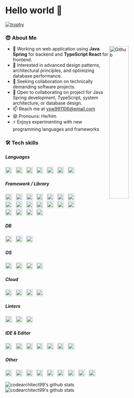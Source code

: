 # Hello world 👋</br>

[![trophy](https://github-profile-trophy.vercel.app/?username=codearchitect99&column=9)](https://github.com/codearchitect99/github-profile-trophy)

### 😎 About Me

<img width="35%" align="right" alt="Github" src="https://user-images.githubusercontent.com/48678280/88862734-4903af80-d201-11ea-968b-9c939d88a37c.gif" />

- 🔭 Working on web application using **Java Spring** for backend and **TypeScript React** for frontend.
- 🌱 Interested in advanced design patterns, architectural principles, and optimizing database performance.
- 👯 Seeking collaboration on technically demanding software projects.
- 💬 Open to collaborating on project for Java Spring development, TypeScript, system architecture, or database design.
- 📫 Reach me at ysw991106@email.com
- 😄 Pronouns: He/him
- ⚡ Enjoys experimenting with new programming languages and frameworks

### 🛠 Tech skills

##### Languages

<div>
<img src="https://img.shields.io/badge/java-%23ED8B00.svg?style=for-the-badge&logo=openjdk&logoColor=white" style="width: auto; height: 21px;" /> &nbsp; 
<img src="https://img.shields.io/badge/JavaScript-323330?style=for-the-badge&logo=javascript&logoColor=F7DF1E" style="width: auto; height: 21px;" /> &nbsp; 
<img src="https://img.shields.io/badge/TypeScript-007ACC?style=for-the-badge&logo=typescript&logoColor=white" style="width: auto; height: 21px;" /> &nbsp; 
<img src="https://img.shields.io/badge/json-5E5C5C?style=for-the-badge&logo=json&logoColor=white" style="width: auto; height: 21px;" /> &nbsp; 
<img src="https://img.shields.io/badge/Markdown-000000?style=for-the-badge&logo=markdown&logoColor=white" style="width: auto; height: 21px;" /> &nbsp;
<img src="https://img.shields.io/badge/C-00599C?style=for-the-badge&logo=c&logoColor=white" style="width: auto; height: 21px;" /> &nbsp; 
<img src="https://img.shields.io/badge/Python-FFD43B?style=for-the-badge&logo=python&logoColor=blue" style="width: auto; height: 21px;" /> &nbsp;    
</div>

##### Framework / Library

<div>
<img src="https://img.shields.io/badge/gradle-02303A?style=for-the-badge&logo=gradle&logoColor=white" style="width: auto; height: 21px;" /> &nbsp; 
<img src="https://img.shields.io/badge/Spring-6DB33F?style=for-the-badge&logo=spring&logoColor=white" style="width: auto; height: 21px;" /> &nbsp; 
<img src="https://img.shields.io/badge/Spring_Boot-F2F4F9?style=for-the-badge&logo=spring-boot" style="width: auto; height: 21px;" /> &nbsp; 
<img src="https://img.shields.io/badge/Spring_Security-6DB33F?style=for-the-badge&logo=Spring-Security&logoColor=white" style="width: auto; height: 21px;" /> &nbsp; 
<img src="https://img.shields.io/badge/Junit5-25A162?style=for-the-badge&logo=junit5&logoColor=white" style="width: auto; height: 21px;" /> &nbsp; 
<img src="https://img.shields.io/badge/JWT-000000?style=for-the-badge&logo=JSON%20web%20tokens&logoColor=white" style="width: auto; height: 21px;" /> &nbsp; 
<img src="https://img.shields.io/badge/Docker-2CA5E0?style=for-the-badge&logo=docker&logoColor=white" style="width: auto; height: 21px;" /> &nbsp; 
</div>

<div>
<img src="https://img.shields.io/badge/Node%20js-339933?style=for-the-badge&logo=nodedotjs&logoColor=white" style="width: auto; height: 21px;" /> &nbsp; 
<img src="https://img.shields.io/badge/ts--node-3178C6?style=for-the-badge&logo=ts-node&logoColor=white" style="width: auto; height: 21px;" /> &nbsp; 
<img src="https://img.shields.io/badge/npm-CB3837?style=for-the-badge&logo=npm&logoColor=white" style="width: auto; height: 21px;" /> &nbsp; 
<img src="https://img.shields.io/badge/Yarn-2C8EBB?style=for-the-badge&logo=yarn&logoColor=white" style="width: auto; height: 21px;" /> &nbsp; 
<img src="https://img.shields.io/badge/bun-282a36?style=for-the-badge&logo=bun&logoColor=fbf0df" style="width: auto; height: 21px;" /> &nbsp; 
<img src="https://img.shields.io/badge/Express%20js-000000?style=for-the-badge&logo=express&logoColor=white" style="width: auto; height: 21px;" /> &nbsp; 
<img src="https://img.shields.io/badge/nestjs-E0234E?style=for-the-badge&logo=nestjs&logoColor=white" style="width: auto; height: 21px;" /> &nbsp; 
</div>

<div>
<img src="https://img.shields.io/badge/React-20232A?style=for-the-badge&logo=react&logoColor=61DAFB" style="width: auto; height: 21px;" /> &nbsp; 
<img src="https://img.shields.io/badge/Tailwind_CSS-38B2AC?style=for-the-badge&logo=tailwind-css&logoColor=white" style="width: auto; height: 21px;" /> &nbsp; 
<img src="https://img.shields.io/badge/daisyUI-1ad1a5?style=for-the-badge&logo=daisyui&logoColor=white" style="width: auto; height: 21px;" /> &nbsp; 
<img src="https://img.shields.io/badge/axios-671ddf?&style=for-the-badge&logo=axios&logoColor=white" style="width: auto; height: 21px;" /> &nbsp; 
</div>

##### DB

<div>
<img src="https://img.shields.io/badge/MariaDB-003545?style=for-the-badge&logo=mariadb&logoColor=white" style="width: auto; height: 21px;" /> &nbsp; 
<img src="https://img.shields.io/badge/MySQL-005C84?style=for-the-badge&logo=mysql&logoColor=white" style="width: auto; height: 21px;" /> &nbsp; 
<img src="https://img.shields.io/badge/Oracle-F80000?style=for-the-badge&logo=Oracle&logoColor=white" style="width: auto; height: 21px;" /> &nbsp; 
</div>

##### OS

<div>
<img src="https://img.shields.io/badge/mac%20os-000000?style=for-the-badge&logo=apple&logoColor=white" style="width: auto; height: 21px;" /> &nbsp; 
<img src="https://img.shields.io/badge/Linux-FCC624?style=for-the-badge&logo=linux&logoColor=black" style="width: auto; height: 21px;" /> &nbsp; 
<img src="https://img.shields.io/badge/Ubuntu-E95420?style=for-the-badge&logo=ubuntu&logoColor=white" style="width: auto; height: 21px;" /> &nbsp; 
<img src="https://img.shields.io/badge/Windows-0078D6?style=for-the-badge&logo=windows&logoColor=white" style="width: auto; height: 21px;" /> &nbsp; 
</div>

##### Cloud

<div>
<img src="https://img.shields.io/badge/Amazon_AWS-FF9900?style=for-the-badge&logo=amazonaws&logoColor=white" style="width: auto; height: 21px;" /> &nbsp; 
<img src="https://img.shields.io/badge/Google_Cloud-4285F4?style=for-the-badge&logo=google-cloud&logoColor=white" style="width: auto; height: 21px;" /> &nbsp; 
<img src="https://img.shields.io/badge/firebase-ffca28?style=for-the-badge&logo=firebase&logoColor=black" style="width: auto; height: 21px;" /> &nbsp; 
<img src="https://img.shields.io/badge/Vercel-000000?style=for-the-badge&logo=vercel&logoColor=white" style="width: auto; height: 21px;" /> &nbsp; 
</div>

##### Linters

<div>
<img src="https://img.shields.io/badge/eslint-3A33D1?style=for-the-badge&logo=eslint&logoColor=white" style="width: auto; height: 21px;" /> &nbsp; 
<img src="https://img.shields.io/badge/prettier-1A2C34?style=for-the-badge&logo=prettier&logoColor=F7BA3E" style="width: auto; height: 21px;" /> &nbsp; 
<img src="https://img.shields.io/badge/SonarLint-CB2029?style=for-the-badge&logo=sonarlint&logoColor=white" style="width: auto; height: 21px;" /> &nbsp; 
</div>

##### IDE & Editor

<div>
<img src="https://img.shields.io/badge/IntelliJ_IDEA-000000.svg?style=for-the-badge&logo=intellij-idea&logoColor=white" style="width: auto; height: 21px;" /> &nbsp; 
<img src="https://img.shields.io/badge/NeoVim-%2357A143.svg?&style=for-the-badge&logo=neovim&logoColor=white" style="width: auto; height: 21px;" /> &nbsp; 
<img src="https://img.shields.io/badge/VIM-%2311AB00.svg?&style=for-the-badge&logo=vim&logoColor=white" style="width: auto; height: 21px;" /> &nbsp; 
<img src="https://img.shields.io/badge/VSCode-0078D4?style=for-the-badge&logo=visual%20studio%20code&logoColor=white" style="width: auto; height: 21px;" /> &nbsp; 
<img src="https://img.shields.io/badge/Visual_Studio-5C2D91?style=for-the-badge&logo=visual%20studio&logoColor=white" style="width: auto; height: 21px;" /> &nbsp; 
<img src="https://img.shields.io/badge/WebStorm-000000?style=for-the-badge&logo=WebStorm&logoColor=white" style="width: auto; height: 21px;" /> &nbsp; 
<img src="https://img.shields.io/badge/Xcode-007ACC?style=for-the-badge&logo=Xcode&logoColor=white" style="width: auto; height: 21px;" /> &nbsp; 
</div>

##### Other

<div>
<img src="https://img.shields.io/badge/GIT-E44C30?style=for-the-badge&logo=git&logoColor=white" style="width: auto; height: 21px;" /> &nbsp;
<img src="https://img.shields.io/badge/Postman-FF6C37?style=for-the-badge&logo=Postman&logoColor=white" style="width: auto; height: 21px;" /> &nbsp; 
<img src="https://img.shields.io/badge/Figma-F24E1E?style=for-the-badge&logo=figma&logoColor=white" style="width: auto; height: 21px;" /> &nbsp; 
<img src="https://img.shields.io/badge/Jira-0052CC?style=for-the-badge&logo=Jira&logoColor=white" style="width: auto; height: 21px;" /> &nbsp; 
<img src="https://img.shields.io/badge/Trello-0052CC?style=for-the-badge&logo=trello&logoColor=white" style="width: auto; height: 21px;" /> &nbsp; 
<img src="https://img.shields.io/badge/Slack-4A154B?style=for-the-badge&logo=slack&logoColor=white" style="width: auto; height: 21px;" /> &nbsp; 
<img src="https://img.shields.io/badge/Microsoft_Teams-6264A7?style=for-the-badge&logo=microsoft-teams&logoColor=white" style="width: auto; height: 21px;" /> &nbsp; 
<img src="https://img.shields.io/badge/Notion-000000?style=for-the-badge&logo=notion&logoColor=white" style="width: auto; height: 21px;" /> &nbsp; 
<img src="https://img.shields.io/badge/Obsidian-483699?style=for-the-badge&logo=Obsidian&logoColor=white" style="width: auto; height: 21px;" /> &nbsp; 
</div>

 ![codearchitect99's github stats](https://github-readme-stats.vercel.app/api?username=codearchitect99&show_icons=true)
  ![codearchitect99's github stats](https://github-readme-stats.vercel.app/api/top-langs/?username=codearchitect99&show_icons=true&hide_border=true&title_color=004386&icon_color=004386&layout=compact)

  <!--
  **codearchitect99/codearchitect99** is a ✨ _special_ ✨ repository because its `README.md` (this file" /> appears on your GitHub profile.

  Here are some ideas to get you started:

  - 🔭 I’m currently working on ...
  - 🌱 I’m currently learning ...
  - 👯 I’m looking to collaborate on ...
  - 🤔 I’m looking for help with ...
  - 💬 Ask me about ...
  - 📫 How to reach me: ...
  - 😄 Pronouns: ...
  - ⚡ Fun fact: ... -->
